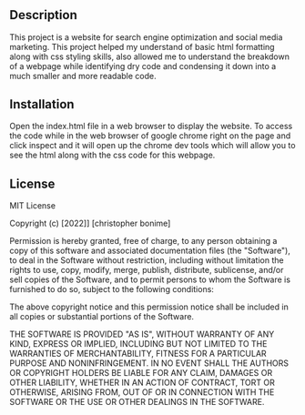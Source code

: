 # <seo-refactor>

## Description

This project is a website for search engine optimization and social media marketing. This project helped my understand of basic html formatting along with css styling skills, also allowed me to understand the breakdown of a webpage while identifying dry code and condensing it down into a much smaller and more readable code.

## Installation

Open the index.html file in a web browser to display the website. To access the code while in the web browser of google chrome right on the page and click inspect and it will open up the chrome dev tools which will allow you to see the html along with the css code for this webpage. 

## License
MIT License

Copyright (c) [2022]] [christopher bonime]

Permission is hereby granted, free of charge, to any person obtaining a copy
of this software and associated documentation files (the "Software"), to deal
in the Software without restriction, including without limitation the rights
to use, copy, modify, merge, publish, distribute, sublicense, and/or sell
copies of the Software, and to permit persons to whom the Software is
furnished to do so, subject to the following conditions:

The above copyright notice and this permission notice shall be included in all
copies or substantial portions of the Software.

THE SOFTWARE IS PROVIDED "AS IS", WITHOUT WARRANTY OF ANY KIND, EXPRESS OR
IMPLIED, INCLUDING BUT NOT LIMITED TO THE WARRANTIES OF MERCHANTABILITY,
FITNESS FOR A PARTICULAR PURPOSE AND NONINFRINGEMENT. IN NO EVENT SHALL THE
AUTHORS OR COPYRIGHT HOLDERS BE LIABLE FOR ANY CLAIM, DAMAGES OR OTHER
LIABILITY, WHETHER IN AN ACTION OF CONTRACT, TORT OR OTHERWISE, ARISING FROM,
OUT OF OR IN CONNECTION WITH THE SOFTWARE OR THE USE OR OTHER DEALINGS IN THE
SOFTWARE.
